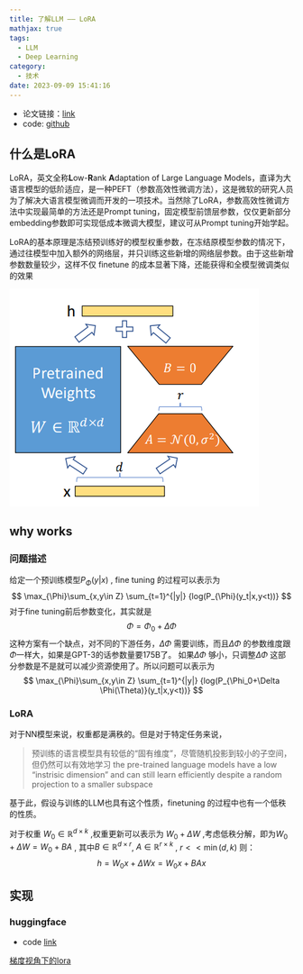 ```yaml
---
title: 了解LLM —— LoRA
mathjax: true 
tags:
  - LLM
  - Deep Learning
category:
  - 技术
date: 2023-09-09 15:41:16
---
```



- 论文链接：[link](https://arxiv.org/abs/2106.09685)
- code: [github](https://github.com/microsoft/LoRA)

## 什么是LoRA
LoRA，英文全称**L**ow-**R**ank **A**daptation of Large Language Models，直译为大语言模型的低阶适应，是一种PEFT（参数高效性微调方法），这是微软的研究人员为了解决大语言模型微调而开发的一项技术。当然除了LoRA，参数高效性微调方法中实现最简单的方法还是Prompt tuning，固定模型前馈层参数，仅仅更新部分embedding参数即可实现低成本微调大模型，建议可从Prompt tuning开始学起。

LoRA的基本原理是冻结预训练好的模型权重参数，在冻结原模型参数的情况下，通过往模型中加入额外的网络层，并只训练这些新增的网络层参数。由于这些新增参数数量较少，这样不仅 finetune 的成本显著下降，还能获得和全模型微调类似的效果

![](LoRA/2462804-20230609214112382-1836386385.png)



## why works

### 问题描述
给定一个预训练模型$P_{\Phi}(y|x)$ , fine tuning 的过程可以表示为
$$
\max_{\Phi}\sum_{x,y\in Z} \sum_{t=1}^{|y|} {log(P_{\Phi}(y_t|x,y<t))}
$$
对于fine tuning前后参数变化，其实就是
$$
\Phi = \Phi_0+\Delta \Phi
$$
这种方案有一个缺点，对不同的下游任务，$\Delta \Phi$ 需要训练，而且$\Delta \Phi$ 的参数维度跟$\Phi$一样大，如果是GPT-3的话参数量要175B了。
如果$\Delta \Phi$ 够小，只调整$\Delta \Phi$ 这部分参数是不是就可以减少资源使用了。所以问题可以表示为
$$
\max_{\Phi}\sum_{x,y\in Z} \sum_{t=1}^{|y|} {log(P_{\Phi_0+\Delta \Phi(\Theta)}(y_t|x,y<t))}
$$

### LoRA
对于NN模型来说，权重都是满秩的。但是对于特定任务来说，
> 预训练的语言模型具有较低的“固有维度”，尽管随机投影到较小的子空间，但仍然可以有效地学习
> the pre-trained language models have a low “instrisic dimension” and can still learn efficiently despite a random projection to a smaller subspace

基于此，假设与训练的LLM也具有这个性质，finetuning 的过程中也有一个低秩的性质。

对于权重  $W_0 \in \mathbb{R}^{d\times k}$ ,权重更新可以表示为 $W_0+\Delta W$ ,考虑低秩分解，即为$W_0+\Delta W = W_0+BA$ , 其中$B \in \mathbb{R}^{d\times r}$, $A\in \mathbb{R}^{r\times k}$ , $r << \min(d,k)$
则：
$$
h=W_0x+\Delta Wx=W_0x+BAx
$$

## 实现
### huggingface
- code [link](https://github.com/huggingface/peft/blob/main/src/peft/tuners/lora.py)

[梯度视角下的lora](https://spaces.ac.cn/archives/9590)

